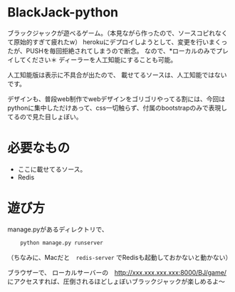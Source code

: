 # BlackJack-python
ブラックジャックが遊べるゲーム。（本見ながら作ったので、ソースコピれなくて原始的すぎて疲れたw）
herokuにデプロイしようとして、変更を行いまくったが、PUSHを毎回拒絶されてしまうので断念。
なので、*ローカルのみでプレイしてください＊
ディーラーを人工知能にすることも可能。

人工知能版は表示に不具合が出たので、
載せてるソースは、人工知能ではないです。

デザインも、普段web制作でwebデザインをゴリゴリやってる割には、今回はpythonに集中しただけあって、css一切触らず、付属のbootstrapのみで表現してるので見た目しょぼい。

# 必要なもの
- ここに載せてるソース。
- Redis

# 遊び方
manage.pyがあるディレクトリで、
```python
    python manage.py runserver
```
（ちなみに、Macだと　`redis-server` でRedisも起動しておかないと動かない）

ブラウザーで、 ローカルサーバーの　http://xxx.xxx.xxx.xxx:8000/BJ/game/
にアクセスすれば、圧倒されるほどしょぼいブラックジャックが楽しめるよ〜
